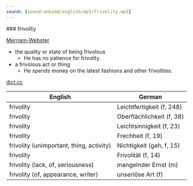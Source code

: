 ```yaml
---
sound: [sound:ankimd/english/mp3/frivolity.mp3]
---
```


\### frivolity

[Merriam-Webster](https://www.merriam-webster.com/dictionary/frivolity)

- the quality or state of being frivolous
    - He has no patience for frivolity.
- a frivolous act or thing
    - He spends money on the latest fashions and other frivolities.

[dict.cc](https://www.dict.cc/frivolity)

| English        | German       |
| -------------- | ------------ |
| frivolity | Leichtfertigkeit (f, 248) |
| frivolity | Oberflächlichkeit (f, 38) |
| frivolity | Leichtsinnigkeit (f, 23) |
| frivolity | Frechheit (f, 19) |
| frivolity (unimportant, thing, activity) | Nichtigkeit (geh, f, 15) |
| frivolity | Frivolität (f, 14) |
| frivolity (lack, of, seriousness) | mangelnder Ernst (m) |
| frivolity (of, appearance, writer) | unseriöse Art (f) |
